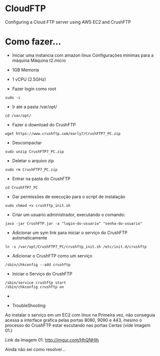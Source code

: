 # CloudFTP
Configuring a Cloud FTP server using AWS EC2 and CrushFTP

# Como fazer...

- Iniciar uma instancia com amazon linux
Configurações mínimas para a máquina
Máquina t2.micro
- 1GB Memoria
- 1 vCPU (2.5GHz)

- Fazer login como root
```shell
sudo -i
```

- Ir ate a pasta /var/opt/
```shell
cd /var/opt/
```
 
- Fazer o download do CrushFTP
```shell
wget https://www.crushftp.com/early7/CrushFTP7_PC.zip
```

- Descompactar 
```shell
sudo unzip CrushFTP7_PC.zip
```

- Deletar o arquivo zip
```shell
sudo rm CrushFTP7_PC.zip
```

- Entrar na pasta do CrushFTP
```shell
cd CrushFTP7_PC
```

- Dar permissões de execução para o script de instalação
```shell
sudo chmod +x crushftp_init.sh
```

- Criar um usuario administrador, executando o comando:
```shell
java -jar CrushFTP.jar -a "login-do-usuario" "senha-do-usuario"
```

- Adicionar um sym link para iniciar o serviço do CrushFTP automaticamente
```shell
ln -s /var/opt/CrushFTP7_PC/crushftp_init.sh /etc/init.d/crushftp
```

- Adicionar o CrushFTP como um serviço
```shell
/sbin/chkconfig --add crushftp
```

- Iniciar o Serviço do CrushFTP
```shell
/sbin/service crushftp start
/sbin/chkconfig crushftp on
```
- 


- TroubleShooting

Ao instalar o serviço em um EC2 com linux na Primeira vez, não conseguia acessa a interface grafica pelas portas 8080, 9090 e 443,
mesmo o processo do CrushFTP estar escutando nas portas Certas (vide Imagem 01.)

Link da Imagem 01: http://imgur.com/HhQNHIh

Ainda não sei como resolver...
